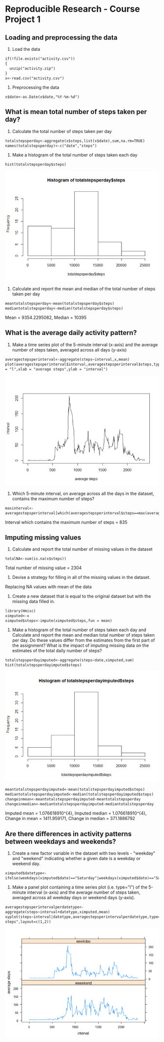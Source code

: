 Reproducible Research - Course Project 1
========================================

Loading and preprocessing the data
----------------------------------

1.  Load the data

<!-- -->

    if(!file.exists("activity.csv"))
    {
      unzip("activity.zip")
    }
    x<-read.csv("activity.csv")

1.  Preprocessing the data

<!-- -->

    x$date<-as.Date(x$date,"%Y-%m-%d")

What is mean total number of steps taken per day?
-------------------------------------------------

1.  Calculate the total number of steps taken per day

<!-- -->

    totalstepsperday<-aggregate(x$steps,list(x$date),sum,na.rm=TRUE)
    names(totalstepsperday)<-c("date","steps")

1.  Make a histogram of the total number of steps taken each day

<!-- -->

    hist(totalstepsperday$steps)

![](PA1_template_files/figure-markdown_strict/unnamed-chunk-4-1.png)

1.  Calculate and report the mean and median of the total number of
    steps taken per day

<!-- -->

    meantotalstepsperday<-mean(totalstepsperday$steps)
    mediantotalstepsperday<-median(totalstepsperday$steps)

Mean = 9354.2295082, Median = 10395

What is the average daily activity pattern?
-------------------------------------------

1.  Make a time series plot of the 5-minute interval (x-axis) and the
    average number of steps taken, averaged across all days (y-axis)

<!-- -->

    averagestepsperinterval<-aggregate(steps~interval,x,mean)
    plot(averagestepsperinterval$interval,averagestepsperinterval$steps,type = "l",xlab = "average steps",ylab = "interval")

![](PA1_template_files/figure-markdown_strict/unnamed-chunk-6-1.png)

1.  Which 5-minute interval, on average across all the days in the
    dataset, contains the maximum number of steps?

<!-- -->

    maxinterval<-averagestepsperinterval[which(averagestepsperinterval$steps==max(averagestepsperinterval$steps)),1]

Interval which contains the maximum number of steps = 835

Imputing missing values
-----------------------

1.  Calculate and report the total number of missing values in the
    dataset

<!-- -->

    totalNA<-sum(is.na(x$steps))

Total number of missing value = 2304

1.  Devise a strategy for filling in all of the missing values in the
    dataset.

Replacing NA values with mean of the data

1.  Create a new dataset that is equal to the original dataset but with
    the missing data filled in.

<!-- -->

    library(Hmisc)
    ximputed<-x
    ximputed$steps<-impute(ximputed$steps,fun = mean)

1.  Make a histogram of the total number of steps taken each day and
    Calculate and report the mean and median total number of steps taken
    per day. Do these values differ from the estimates from the first
    part of the assignment? What is the impact of imputing missing data
    on the estimates of the total daily number of steps?

<!-- -->

    totalstepsperdayimputed<-aggregate(steps~date,ximputed,sum)
    hist(totalstepsperdayimputed$steps)

![](PA1_template_files/figure-markdown_strict/unnamed-chunk-10-1.png)

    meantotalstepsperdayimputed<-mean(totalstepsperdayimputed$steps)
    mediantotalstepsperdayimputed<-median(totalstepsperdayimputed$steps)
    changeinmean<-meantotalstepsperdayimputed-meantotalstepsperday
    changeinmedian<-mediantotalstepsperdayimputed-mediantotalstepsperday

Imputed mean = 1.076618910^{4}, Imputed median = 1.076618910^{4}, Change
in mean = 1411.959171, Change in median = 371.1886792

Are there differences in activity patterns between weekdays and weekends?
-------------------------------------------------------------------------

1.  Create a new factor variable in the dataset with two levels -
    "weekday" and "weekend" indicating whether a given date is a weekday
    or weekend day.

<!-- -->

    ximputed$datetype<-ifelse(weekdays(ximputed$date)=="Saturday"|weekdays(ximputed$date)=="Sunday","weeekend","weekday")

1.  Make a panel plot containing a time series plot (i.e. type="l") of
    the 5-minute interval (x-axis) and the average number of steps
    taken, averaged across all weekday days or weekend days (y-axis).

<!-- -->

    averagestepsperintervalperdatetype<-aggregate(steps~interval+datetype,ximputed,mean)
    xyplot(steps~interval|datetype,averagestepsperintervalperdatetype,type="l",xlab="interval",ylab="average steps",layout=c(1,2))

![](PA1_template_files/figure-markdown_strict/unnamed-chunk-12-1.png)
